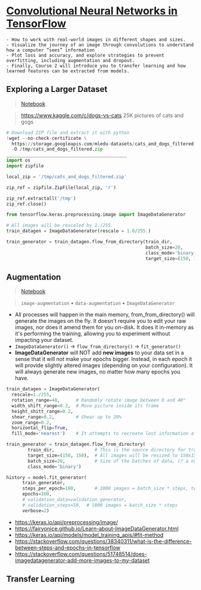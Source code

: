 # [Convolutional Neural Networks in TensorFlow](https://www.coursera.org/learn/convolutional-neural-networks-tensorflow)

    - How to work with real-world images in different shapes and sizes.
    - Visualize the journey of an image through convolutions to understand how a computer “sees” information
    - Plot loss and accuracy, and explore strategies to prevent overfitting, including augmentation and dropout.
    - Finally, Course 2 will introduce you to transfer learning and how learned features can be extracted from models. 

## Exploring a Larger Dataset
> [Notebook](notebooks/deeplearning.ai-TensorFlow/Course_2_Part_2_Lesson_2_Notebook.ipynb)

> https://www.kaggle.com/c/dogs-vs-cats 25K pictures of cats and gogs

```python
# Download ZIP file and extract it with python
!wget --no-check-certificate \
  https://storage.googleapis.com/mledu-datasets/cats_and_dogs_filtered.zip \
  -O /tmp/cats_and_dogs_filtered.zip
_____________________________________________
import os
import zipfile

local_zip = '/tmp/cats_and_dogs_filtered.zip'

zip_ref = zipfile.ZipFile(local_zip, 'r')

zip_ref.extractall('/tmp')
zip_ref.close()
```
```py
from tensorflow.keras.preprocessing.image import ImageDataGenerator

# All images will be rescaled by 1./255.
train_datagen = ImageDataGenerator(rescale = 1.0/255.)

train_generator = train_datagen.flow_from_directory(train_dir,
                                                    batch_size=20,
                                                    class_mode='binary',
                                                    target_size=(150, 150))     
```

## Augmentation
> [Notebook](notebooks/deeplearning.ai-TensorFlow/Course_2_Part_4_Lesson_2_Notebook_(Cats_v_Dogs_Augmentation).ipynb)

> `image-augmentation` • `data-augmentation` • `ImageDataGenerator`

- All processes will happen in the main memory, from_from_directory() will generate the images on the fly. It doesn't require you to edit your raw images, nor does it amend them for you on-disk. It does it in-memory as it's performing the training, allowing you to experiment without impacting your dataset. 
- `ImageDataGenerator()` -> `flow_from_directory()` -> `fit_generator()`
- **ImageDataGenerator** will NOT add **new images** to your data set in a sense that it will not make your epochs bigger. Instead, in each epoch it will provide slightly altered images (depending on your configuration). It will always generate new images, no matter how many epochs you have.

```python
train_datagen = ImageDataGenerator(
  rescale=1./255,
  rotation_range=40,      # Randomly rotate image between 0 and 40°
  width_shift_range=0.2,  # Move picture inside its frame
  height_shitt_range=0.2,
  shear_range=0.2,        # Shear up to 20%
  zoom_range=0.2,         
  horizontal_flip=True,
  fill_mode='nearest')    # It attempts to recreate lost information after a transformation like a shear

train_generator = train_datagen.flow_from_directory(
        train_dir,               # This is the source directory for training images
        target_size=(150, 150),  # All images will be resized to 150x150
        batch_size=20,           # Size of the batches of data, (? a number of samples per gradient update)
        class_mode='binary')

history = model.fit_generator(
      train_generator,
      steps_per_epoch=100,       # 2000 images = batch_size * steps, total number of steps (batches of samples) before declaring one epoch finished and starting the next epoch
      epochs=100,
      # validation_data=validation_generator,
      # validation_steps=50,  # 1000 images = batch_size * steps
      verbose=2)
```
- https://keras.io/api/preprocessing/image/
- https://fairyonice.github.io/Learn-about-ImageDataGenerator.html
- https://keras.io/api/models/model_training_apis/#fit-method
- https://stackoverflow.com/questions/38340311/what-is-the-difference-between-steps-and-epochs-in-tensorflow
- https://stackoverflow.com/questions/51748514/does-imagedatagenerator-add-more-images-to-my-dataset

## Transfer Learning

